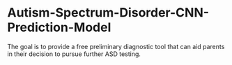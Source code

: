 # Autism-Spectrum-Disorder-CNN-Prediction-Model
The goal is to provide a free preliminary diagnostic tool that can aid parents in their decision to pursue further ASD testing. 
